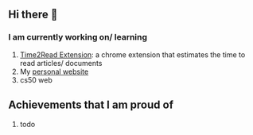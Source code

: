 ## Hi there 👋

### I am currently working on/ learning
1. [Time2Read Extension](): a chrome extension that estimates the time to read articles/ documents
2. My [personal website](https://sam1037.github.io/personal-website/index.html)
3. cs50 web

## Achievements that I am proud of
1. todo

<!--
**sam1037/sam1037** is a ✨ _special_ ✨ repository because its `README.md` (this file) appears on your GitHub profile.

Here are some ideas to get you started:

- 🔭 I’m currently working on ...
- 🌱 I’m currently learning ...
- 👯 I’m looking to collaborate on ...
- 🤔 I’m looking for help with ...
- 💬 Ask me about ...
- 📫 How to reach me: ...
- 😄 Pronouns: ...
- ⚡ Fun fact: ...
-->
